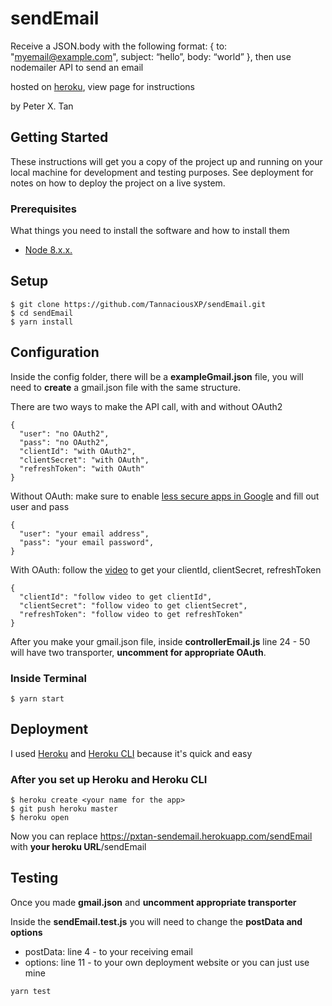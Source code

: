 # sendEmail

Receive a JSON.body with the following format: { to: "myemail@example.com", subject: “hello”, body: “world” }, then use nodemailer API to send an email

hosted on [heroku](https://pxt-sendemail.herokuapp.com/), view page for instructions

by Peter X. Tan

## Getting Started

These instructions will get you a copy of the project up and running on your local machine for development and testing purposes. See deployment for notes on how to deploy the project on a live system.

### Prerequisites

What things you need to install the software and how to install them

- [Node 8.x.x.](https://nodejs.org/en/)

## Setup

```
$ git clone https://github.com/TannaciousXP/sendEmail.git
$ cd sendEmail
$ yarn install
```

## Configuration

Inside the config folder, there will be a **exampleGmail.json** file, you will need to __**create**__ a gmail.json file with the same structure.

There are two ways to make the API call, with and without OAuth2

```
{
  "user": "no OAuth2",
  "pass": "no OAuth2",
  "clientId": "with OAuth2",
  "clientSecret": "with OAuth",
  "refreshToken": "with OAuth"
}
```

Without OAuth: make sure to enable [less secure apps in Google](https://myaccount.google.com/lesssecureapps) and fill out user and pass

```
{
  "user": "your email address",
  "pass": "your email password",
}
```

With OAuth: follow the [video](https://www.youtube.com/watch?v=hfWe1gPCnzc) to get your clientId, clientSecret, refreshToken

```
{
  "clientId": "follow video to get clientId",
  "clientSecret": "follow video to get clientSecret",
  "refreshToken": "follow video to get refreshToken"
}
```

After you make your gmail.json file, inside **controllerEmail.js** line 24 - 50 will have two transporter, __**uncomment for appropriate OAuth**__.

### Inside Terminal

```
$ yarn start
```

## Deployment

I used [Heroku](https://dashboard.heroku.com/) and [Heroku CLI](https://devcenter.heroku.com/articles/heroku-cli) because it's quick and easy

### After you set up Heroku and Heroku CLI

```
$ heroku create <your name for the app>
$ git push heroku master
$ heroku open
```

Now you can replace https://pxtan-sendemail.herokuapp.com/sendEmail with **your heroku URL**/sendEmail

## Testing

Once you made **gmail.json** and **uncomment appropriate transporter**

Inside the **sendEmail.test.js** you will need to change the **postData and options**

- postData: line 4 - to your receiving email
- options: line 11 - to your own deployment website or you can just use mine

```
yarn test
```